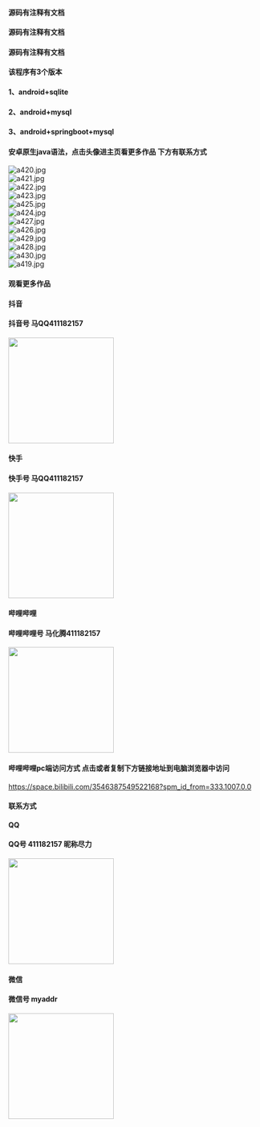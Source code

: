 #### 源码有注释有文档
#### 源码有注释有文档
#### 源码有注释有文档
#### 该程序有3个版本
#### 1、android+sqlite
#### 2、android+mysql
#### 3、android+springboot+mysql
#### 安卓原生java语法，点击头像进主页看更多作品 下方有联系方式
 <img src='https://img.alicdn.com/imgextra/i3/1658540494/O1CN01PNVloe1FWIapfMuxV_!!1658540494.jpg' alt='a420.jpg' /></br> 
 <img src='https://img.alicdn.com/imgextra/i1/1658540494/O1CN01mEj5Ib1FWIatzsKbj_!!1658540494.jpg' alt='a421.jpg' /></br> 
 <img src='https://img.alicdn.com/imgextra/i4/1658540494/O1CN01kv23VM1FWIapfMFNc_!!1658540494.jpg' alt='a422.jpg' /></br> 
 <img src='https://img.alicdn.com/imgextra/i1/1658540494/O1CN01cMVWD31FWIapeMozS_!!1658540494.jpg' alt='a423.jpg' /></br> 
 <img src='https://img.alicdn.com/imgextra/i4/1658540494/O1CN01SZf8yW1FWIanVFyh4_!!1658540494.jpg' alt='a425.jpg' /></br> 
 <img src='https://img.alicdn.com/imgextra/i2/1658540494/O1CN01DoK7901FWIapeL0lE_!!1658540494.jpg' alt='a424.jpg' /></br> 
 <img src='https://img.alicdn.com/imgextra/i2/1658540494/O1CN01J90g0z1FWIamWqoaJ_!!1658540494.jpg' alt='a427.jpg' /></br> 
 <img src='https://img.alicdn.com/imgextra/i2/1658540494/O1CN01yxYZRS1FWIaqP9EgR_!!1658540494.jpg' alt='a426.jpg' /></br> 
 <img src='https://img.alicdn.com/imgextra/i2/1658540494/O1CN01LVBWJe1FWIapmUj5g_!!1658540494.jpg' alt='a429.jpg' /></br> 
 <img src='https://img.alicdn.com/imgextra/i4/1658540494/O1CN01e6KgWM1FWIatFHTDs_!!1658540494.jpg' alt='a428.jpg' /></br> 
 <img src='https://img.alicdn.com/imgextra/i4/1658540494/O1CN01rDXG041FWIai0SZHt_!!1658540494.jpg' alt='a430.jpg' /></br> 
 <img src='https://img.alicdn.com/imgextra/i2/1658540494/O1CN01FijvRG1FWIarpa6os_!!1658540494.jpg' alt='a419.jpg' /></br>
#### 观看更多作品

#### 抖音
#### 抖音号  马QQ411182157
<img src="https://gitee.com/QQ411182157/mingpian/raw/master/douyin.png" width="210px">

#### 快手
#### 快手号  马QQ411182157

<img src="https://gitee.com/QQ411182157/mingpian/raw/master/kuaishou.jpg" width="210px">

#### 哔哩哔哩
#### 哔哩哔哩号  马化腾411182157

<img src="https://gitee.com/QQ411182157/mingpian/raw/master/bili.png" width="210px">

#### 哔哩哔哩pc端访问方式 点击或者复制下方链接地址到电脑浏览器中访问

https://space.bilibili.com/3546387549522168?spm_id_from=333.1007.0.0


#### 联系方式
#### QQ
#### QQ号 411182157 昵称尽力

<img src="https://gitee.com/QQ411182157/mingpian/raw/master/qq.jpg" width="210px">

#### 微信
#### 微信号 myaddr

<img src="https://gitee.com/QQ411182157/mingpian/raw/master/weixin.png" width="210px">

